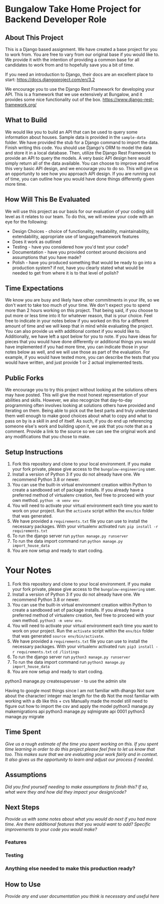 # Bungalow Take Home Project for Backend Developer Role

## About This Project
This is a Django based assignment. We have created a base project for you to work from. 
You are free to vary from our original base if you would like to. We provide it with the intention of providing 
a common base for all candidates to work from and to hopefully save you a bit of time. 

If you need an introduction to Django, their docs are an excellent place to start: https://docs.djangoproject.com/en/3.2

We encourage you to use the Django Rest Framework for developing your API. This is a framework that we use extensively 
at Bungalow, and it provides some nice functionality out of the box. https://www.django-rest-framework.org/

## What to Build
We would like you to build an API that can be used to query some information about houses.
Sample data is provided in the `sample-data` folder.
We have provided the stub for a Django command to import the data. Finish writing this code.
You should use Django's ORM to model the data and store it in a local database.
Then, utilize the Django Rest Framework to provide an API to query the models.
A very basic API design here would simply return all of the data available.
You can choose to improve and refine this very basic API design, and we encourage you to do so.
This will give us an opportunity to see how you approach API design.
If you are running out of time, you can outline how you would have done things differently given more time.


## How Will This Be Evaluated
We will use this project as our basis for our evaluation of your coding skill level as it relates to our team.
To do this, we will review your code with an eye for the following:

- Design Choices - choice of functionality, readability, maintainability, extendability, appropriate use of language/framework features
- Does it work as outlined
- Testing - have you considered how you'd test your code?
- Documentation - have you provided context around decisions and assumptions that you have made?
- Polish - have you produced something that would be ready to go into a production system?
  if not, have you clearly stated what would be needed to get from where it is to that level of polish?

## Time Expectations
We know you are busy and likely have other commitments in your life, so we don't want to take too much of your time.
We don't expect you to spend more than 2 hours working on this project. That being said, if you choose to put more or
less time into it for whatever reason, that is your choice. Feel free to indicate in your notes below if you worked on
this for a different amount of time and we will keep that in mind while evaluating the project. You can also provide us
with additional context if you would like to. Additionally, we have left a spot below for you to note. If you have ideas 
for pieces that you would have done differently or additional things you would have implemented if you had more time, 
you can indicate those in your notes below as well, and we will use those as part of the evaluation. For example, if you 
would have tested more, you can describe the tests that you would have written, and just provide 1 or 2 actual implemented
tests.

## Public Forks
We encourage you to try this project without looking at the solutions others may have posted. This will give the most
honest representation of your abilities and skills. However, we also recognize that day-to-day programming often involves 
looking at solutions others have provided and iterating on them. Being able to pick out the best parts and truly 
understand them well enough to make good choices about what to copy and what to pass on by is a skill in and of itself. 
As such, if you do end up referencing someone else's work and building upon it, we ask that you note that as a comment. 
Provide a link to the source so we can see the original work and any modifications that you chose to make. 

## Setup Instructions
1. Fork this repository and clone to your local environment. If you make your fork private, please give access to the `bungalow-engineering` user. 
1. Install a version of Python 3 if you do not already have one. We recommend Python 3.8 or newer.
1. You can use the built-in virtual environment creation within Python to create a sandboxed set of package installs. 
   If you already have a preferred method of virtualenv creation, feel free to proceed with your own method. 
   `python -m venv env`    
1. You will need to activate your virtual environment each time you want to work on your project. 
   Run the `activate` script within the `env/bin` folder that was generated.
1. We have provided a `requirements.txt` file you can use to install the necessary packages.
   With your virtualenv activated run: `pip install -r requirements.txt`
1. To run the django server run `python manage.py runserver`
1. To run the data import command run `python manage.py import_house_data`
1. You are now setup and ready to start coding. 


# Your Notes

1. Fork this repository and clone to your local environment. If you make your fork private, please give access to the `bungalow-engineering` user. 
1. Install a version of Python 3 if you do not already have one. We recommend Python 3.8 or newer.
1. You can use the built-in virtual environment creation within Python to create a sandboxed set of package installs. 
   If you already have a preferred method of virtualenv creation, feel free to proceed with your own method. 
   `python3 -m venv env`. 
1. You will need to activate your virtual environment each time you want to work on your project. 
   Run the `activate` script within the `env/bin` folder that was generated `source env/bin/activate`.
1. We have provided a `requirements.txt` file you can use to install the necessary packages.
   With your virtualenv activated run: `pip3 install -r requirements.txt`
   `cd /listings`
1. To run the django server run `python3 manage.py runserver`
1. To run the data import command run `python3 manage.py import_house_data`
1. You are now setup and ready to start coding.

python3 manage.py createsuperuser - to use the admin site

Having to google most things since I am not familiar with dhango
Not sure about the character/ integer maz length for the db
Not the most familiar with working with a db like this + cvs
Manually made the model still need to figure out how to import the csv and apply the model
python3 manage.py makemigrations api
python3 manage.py sqlmigrate api 0001
python3 manage.py migrate

## Time Spent
*Give us a rough estimate of the time you spent working on this. If you spent time learning in order to do this project please feel free to let us know that too.*
*This makes sure that we are evaluating your work fairly and in context. It also gives us the opportunity to learn and adjust our process if needed.*

## Assumptions
*Did you find yourself needing to make assumptions to finish this?*
*If so, what were they and how did they impact your design/code?*


## Next Steps
*Provide us with some notes about what you would do next if you had more time.* 
*Are there additional features that you would want to add? Specific improvements to your code you would make?*
### Features

### Testing

### Anything else needed to make this production ready?


## How to Use
*Provide any end user documentation you think is necessary and useful here*

